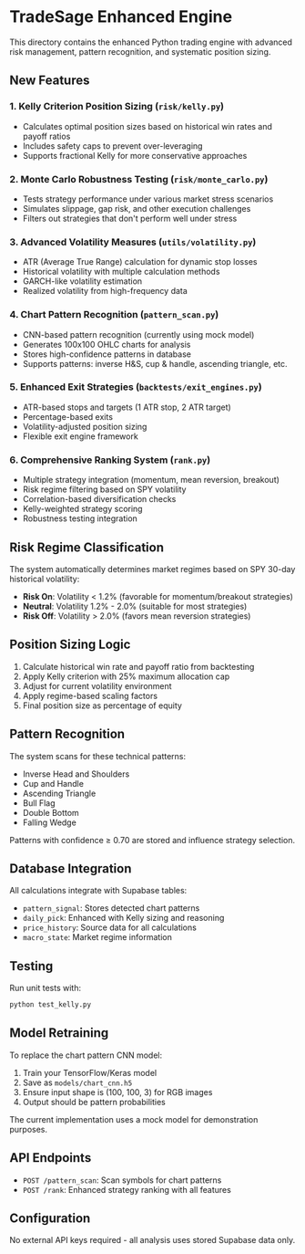 
# TradeSage Enhanced Engine

This directory contains the enhanced Python trading engine with advanced risk management, pattern recognition, and systematic position sizing.

## New Features

### 1. Kelly Criterion Position Sizing (`risk/kelly.py`)
- Calculates optimal position sizes based on historical win rates and payoff ratios
- Includes safety caps to prevent over-leveraging
- Supports fractional Kelly for more conservative approaches

### 2. Monte Carlo Robustness Testing (`risk/monte_carlo.py`)
- Tests strategy performance under various market stress scenarios
- Simulates slippage, gap risk, and other execution challenges
- Filters out strategies that don't perform well under stress

### 3. Advanced Volatility Measures (`utils/volatility.py`)
- ATR (Average True Range) calculation for dynamic stop losses
- Historical volatility with multiple calculation methods  
- GARCH-like volatility estimation
- Realized volatility from high-frequency data

### 4. Chart Pattern Recognition (`pattern_scan.py`)
- CNN-based pattern recognition (currently using mock model)
- Generates 100x100 OHLC charts for analysis
- Stores high-confidence patterns in database
- Supports patterns: inverse H&S, cup & handle, ascending triangle, etc.

### 5. Enhanced Exit Strategies (`backtests/exit_engines.py`)
- ATR-based stops and targets (1 ATR stop, 2 ATR target)
- Percentage-based exits
- Volatility-adjusted position sizing
- Flexible exit engine framework

### 6. Comprehensive Ranking System (`rank.py`)
- Multiple strategy integration (momentum, mean reversion, breakout)
- Risk regime filtering based on SPY volatility
- Correlation-based diversification checks
- Kelly-weighted strategy scoring
- Robustness testing integration

## Risk Regime Classification

The system automatically determines market regimes based on SPY 30-day historical volatility:

- **Risk On**: Volatility < 1.2% (favorable for momentum/breakout strategies)
- **Neutral**: Volatility 1.2% - 2.0% (suitable for most strategies)  
- **Risk Off**: Volatility > 2.0% (favors mean reversion strategies)

## Position Sizing Logic

1. Calculate historical win rate and payoff ratio from backtesting
2. Apply Kelly criterion with 25% maximum allocation cap
3. Adjust for current volatility environment
4. Apply regime-based scaling factors
5. Final position size as percentage of equity

## Pattern Recognition

The system scans for these technical patterns:
- Inverse Head and Shoulders
- Cup and Handle
- Ascending Triangle
- Bull Flag
- Double Bottom
- Falling Wedge

Patterns with confidence ≥ 0.70 are stored and influence strategy selection.

## Database Integration

All calculations integrate with Supabase tables:
- `pattern_signal`: Stores detected chart patterns
- `daily_pick`: Enhanced with Kelly sizing and reasoning
- `price_history`: Source data for all calculations
- `macro_state`: Market regime information

## Testing

Run unit tests with:
```bash
python test_kelly.py
```

## Model Retraining

To replace the chart pattern CNN model:
1. Train your TensorFlow/Keras model
2. Save as `models/chart_cnn.h5`
3. Ensure input shape is (100, 100, 3) for RGB images
4. Output should be pattern probabilities

The current implementation uses a mock model for demonstration purposes.

## API Endpoints

- `POST /pattern_scan`: Scan symbols for chart patterns
- `POST /rank`: Enhanced strategy ranking with all features

## Configuration

No external API keys required - all analysis uses stored Supabase data only.
